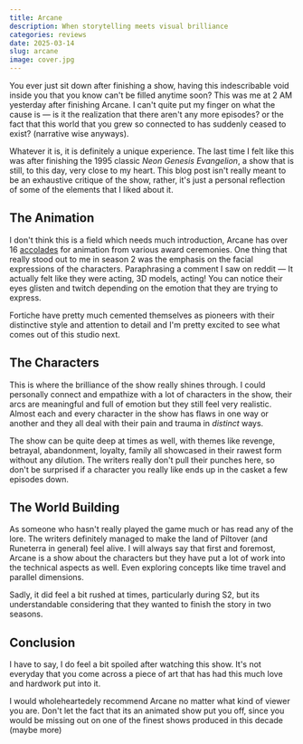 ```yaml
---
title: Arcane
description: When storytelling meets visual brilliance
categories: reviews
date: 2025-03-14
slug: arcane
image: cover.jpg
---
```


You ever just sit down after finishing a show, having this indescribable void inside you that you know can't be filled anytime soon? This was me at 2 AM yesterday after finishing Arcane. I can't quite put my finger on what the cause is — is it the realization that there aren't any more episodes? or the fact that this world that you grew so connected to has suddenly ceased to exist? (narrative wise anyways).

Whatever it is, it is definitely a unique experience. The last time I felt like this was after finishing the 1995 classic *Neon Genesis Evangelion*, a show that is still, to this day, very close to my heart. This blog post isn't really meant to be an exhaustive critique of the show, rather, it's just a personal reflection of some of the elements that I liked about it.

## The Animation
I don't think this is a field which needs much introduction, Arcane has over 16 [accolades](https://en.wikipedia.org/wiki/Arcane_(TV_series)#Accolades) for animation from various award ceremonies. One thing that really stood out to me in season 2 was the emphasis on the facial expressions of the characters. Paraphrasing a comment I saw on reddit — It actually felt like they were acting, 3D models, acting! You can notice their eyes glisten and twitch depending on the emotion that they are trying to express.

Fortiche have pretty much cemented themselves as pioneers with their distinctive style and attention to detail and I'm pretty excited to see what comes out of this studio next.

## The Characters
This is where the brilliance of the show really shines through. I could personally connect and empathize with a lot of characters in the show, their arcs are meaningful and full of emotion but they still feel very realistic. Almost each and every character in the show has flaws in one way or another and they all deal with their pain and trauma in *distinct* ways.

The show can be quite deep at times as well, with themes like revenge, betrayal, abandonment, loyalty, family all showcased in their rawest form without any dilution. The writers really don't pull their punches here, so don't be surprised if a character you really like ends up in the casket a few episodes down.

## The World Building
As someone who hasn't really played the game much or has read any of the lore. The writers definitely managed to make the land of Piltover (and Runeterra in general) feel alive. I will always say that first and foremost, Arcane is a show about the characters but they have put a lot of work into the technical aspects as well. Even exploring concepts like time travel and parallel dimensions.

Sadly, it did feel a bit rushed at times, particularly during S2, but its understandable considering that they wanted to finish the story in two seasons.

## Conclusion
I have to say, I do feel a bit spoiled after watching this show. It's not everyday that you come across a piece of art that has had this much love and hardwork put into it.

I would wholeheartedely recommend Arcane no matter what kind of viewer you are. Don't let the fact that its an animated show put you off, since you would be missing out on one of the finest shows produced in this decade (maybe more)

